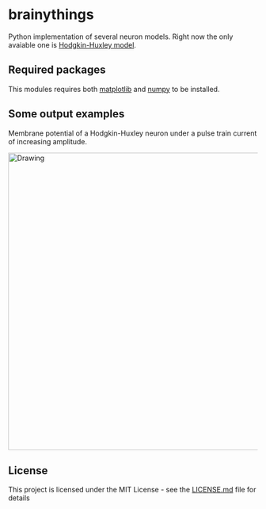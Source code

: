 # brainythings
 
Python implementation of several neuron models. Right now the only avaiable one is [Hodgkin-Huxley model](https://en.wikipedia.org/wiki/Hodgkin%E2%80%93Huxley_model).

## Required packages

This modules requires both [matplotlib](https://matplotlib.org/) and [numpy](http://www.numpy.org/) to be installed.


## Some output examples

Membrane potential of a Hodgkin-Huxley neuron under a pulse train current of increasing amplitude.

<img src="https://raw.githubusercontent.com/ruhugu/brainythings/master/output_examples/Itrain0.0-10.0_HH.png" alt="Drawing" width="600"/>

## License

This project is licensed under the MIT License - see the [LICENSE.md](LICENSE.md) file for details
